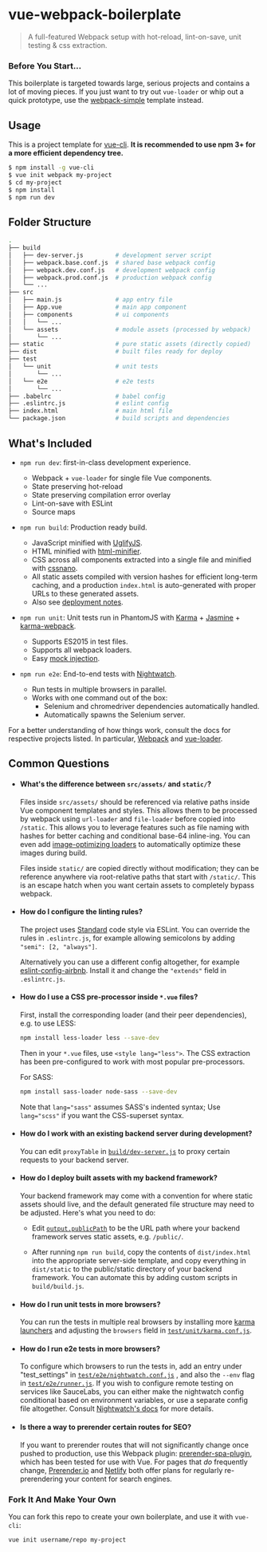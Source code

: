 # vue-webpack-boilerplate

> A full-featured Webpack setup with hot-reload, lint-on-save, unit testing & css extraction.

### Before You Start...

This boilerplate is targeted towards large, serious projects and contains a lot of moving pieces. If you just want to try out `vue-loader` or whip out a quick prototype, use the [webpack-simple](https://github.com/vuejs-templates/webpack-simple) template instead.

## Usage

This is a project template for [vue-cli](https://github.com/vuejs/vue-cli). **It is recommended to use npm 3+ for a more efficient dependency tree.**

``` bash
$ npm install -g vue-cli
$ vue init webpack my-project
$ cd my-project
$ npm install
$ npm run dev
```

## Folder Structure

``` bash
.
├── build
│   ├── dev-server.js         # development server script
│   ├── webpack.base.conf.js  # shared base webpack config
│   ├── webpack.dev.conf.js   # development webpack config
│   ├── webpack.prod.conf.js  # production webpack config
│   └── ...
├── src
│   ├── main.js               # app entry file
│   ├── App.vue               # main app component
│   ├── components            # ui components
│   │   └── ...
│   └── assets                # module assets (processed by webpack)
│       └── ...
├── static                    # pure static assets (directly copied)
├── dist                      # built files ready for deploy
├── test
│   └── unit                  # unit tests
│       └── ...
│   └── e2e                   # e2e tests
│       └── ...
├── .babelrc                  # babel config
├── .eslintrc.js              # eslint config
├── index.html                # main html file
└── package.json              # build scripts and dependencies
```

## What's Included

- `npm run dev`: first-in-class development experience.
  - Webpack + `vue-loader` for single file Vue components.
  - State preserving hot-reload
  - State preserving compilation error overlay
  - Lint-on-save with ESLint
  - Source maps

- `npm run build`: Production ready build.
  - JavaScript minified with [UglifyJS](https://github.com/mishoo/UglifyJS2).
  - HTML minified with [html-minifier](https://github.com/kangax/html-minifier).
  - CSS across all components extracted into a single file and minified with [cssnano](https://github.com/ben-eb/cssnano).
  - All static assets compiled with version hashes for efficient long-term caching, and a production `index.html` is auto-generated with proper URLs to these generated assets.
  - Also see [deployment notes](#how-do-i-deploy-built-assets-with-my-backend-framework).

- `npm run unit`: Unit tests run in PhantomJS with [Karma](http://karma-runner.github.io/0.13/index.html) + [Jasmine](http://jasmine.github.io/) + [karma-webpack](https://github.com/webpack/karma-webpack).
  - Supports ES2015 in test files.
  - Supports all webpack loaders.
  - Easy [mock injection](http://vuejs.github.io/vue-loader/workflow/testing-with-mocks.html).

- `npm run e2e`: End-to-end tests with [Nightwatch](http://nightwatchjs.org/).
  - Run tests in multiple browsers in parallel.
  - Works with one command out of the box:
    - Selenium and chromedriver dependencies automatically handled.
    - Automatically spawns the Selenium server.

For a better understanding of how things work, consult the docs for respective projects listed. In particular, [Webpack](http://webpack.github.io/) and [vue-loader](http://vuejs.github.io/vue-loader).

## Common Questions

- #### What's the difference between `src/assets/` and `static/`?

  Files inside `src/assets/` should be referenced via relative paths inside Vue component templates and styles. This allows them to be processed by webpack using `url-loader` and `file-loader` before copied into `/static`. This allows you to leverage features such as file naming with hashes for better caching and conditional base-64 inline-ing. You can even add [image-optimizing loaders](https://github.com/tcoopman/image-webpack-loader) to automatically optimize these images during build.

  Files inside `static/` are copied directly without modification; they can be reference anywhere via root-relative paths that start with `/static/`. This is an escape hatch when you want certain assets to completely bypass webpack.

- #### How do I configure the linting rules?

  The project uses [Standard](https://github.com/feross/standard) code style via ESLint. You can override the rules in `.eslintrc.js`, for example allowing semicolons by adding `"semi": [2, "always"]`.

  Alternatively you can use a different config altogether, for example [eslint-config-airbnb](https://github.com/airbnb/javascript/tree/master/packages/eslint-config-airbnb). Install it and change the `"extends"` field in `.eslintrc.js`.

- #### How do I use a CSS pre-processor inside `*.vue` files?

  First, install the corresponding loader (and their peer dependencies), e.g. to use LESS:

  ``` bash
  npm install less-loader less --save-dev
  ```

  Then in your `*.vue` files, use `<style lang="less">`. The CSS extraction has been pre-configured to work with most popular pre-processors.

  For SASS:

  ``` bash
  npm install sass-loader node-sass --save-dev
  ```

  Note that `lang="sass"` assumes SASS's indented syntax; Use `lang="scss"` if you want the CSS-superset syntax.

- #### How do I work with an existing backend server during development?

  You can edit `proxyTable` in [`build/dev-server.js`](https://github.com/vuejs-templates/webpack/blob/master/template/build/dev-server.js#L11) to proxy certain requests to your backend server.

- #### How do I deploy built assets with my backend framework?

  Your backend framework may come with a convention for where static assets should live, and the default generated file structure may need to be adjusted. Here's what you need to do:

  - Edit [`output.publicPath`](https://github.com/vuejs-templates/webpack/blob/master/template/build/webpack.base.conf.js#L11) to be the URL path where your backend framework serves static assets, e.g. `/public/`.

  - After running `npm run build`, copy the contents of `dist/index.html` into the appropriate server-side template, and copy everything in `dist/static` to the public/static directory of your backend framework. You can automate this by adding custom scripts in `build/build.js`.

- #### How do I run unit tests in more browsers?

  You can run the tests in multiple real browsers by installing more [karma launchers](http://karma-runner.github.io/0.13/config/browsers.html) and adjusting the `browsers` field in [`test/unit/karma.conf.js`](https://github.com/vuejs-templates/webpack/blob/master/template/test/unit/karma.conf.js#L46).

- #### How do I run e2e tests in more browsers?

  To configure which browsers to run the tests in, add an entry under "test_settings" in [`test/e2e/nightwatch.conf.js`](https://github.com/vuejs-templates/webpack/blob/master/template/test/e2e/nightwatch.conf.js#L17-L39) , and also the `--env` flag in [`test/e2e/runner.js`](https://github.com/vuejs-templates/webpack/blob/master/template/test/e2e/runner.js#L15). If you wish to configure remote testing on services like SauceLabs, you can either make the nightwatch config conditional based on environment variables, or use a separate config file altogether. Consult [Nightwatch's docs](http://nightwatchjs.org/guide#selenium-settings) for more details.

- #### Is there a way to prerender certain routes for SEO?

  If you want to prerender routes that will not significantly change once pushed to production, use this Webpack plugin: [prerender-spa-plugin](https://www.npmjs.com/package/prerender-spa-plugin), which has been tested for use with Vue. For pages that _do_ frequently change, [Prerender.io](https://prerender.io/) and [Netlify](https://www.netlify.com/pricing) both offer plans for regularly re-prerendering your content for search engines.

### Fork It And Make Your Own

You can fork this repo to create your own boilerplate, and use it with `vue-cli`:

``` bash
vue init username/repo my-project
```
